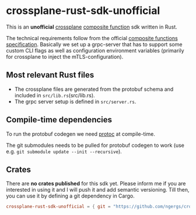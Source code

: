 # crossplane-rust-sdk-unofficial

This is an **unofficial** [crossplane](https://www.crossplane.io/) [composite function](https://docs.crossplane.io/latest/guides/write-a-composition-function-in-go/)
sdk written in Rust.

The technical requirements follow from the official [composite functions specification](https://github.com/crossplane/crossplane/blob/main/contributing/specifications/functions.md).
Basically we set up a grpc-server that has to support some custom CLI flags as well as configuration environment
variables (primarily for crossplane to inject the mTLS-configuration).

## Most relevant Rust files

- The crossplane files are generated from the protobuf schema and included in `src/lib.rs`(src/lib.rs).
- The grpc server setup is defined in `src/server.rs`.

## Compile-time dependencies

To run the protobuf codegen we need [protoc](https://protobuf.dev/installation/) at compile-time.

The git submodules needs to be pulled for protobuf codegen to work (use e.g. `git submodule update --init --recursive`).

## Crates

There are **no crates published** for this sdk yet.
Please inform me if you are interested in using it and I will push it and add semantic versioning.
Till then, you can use it by defining a git dependency in Cargo.

```toml
crossplane-rust-sdk-unofficial = { git = "https://github.com/ngergs/crossplane-rust-unofficial.git" }
```
